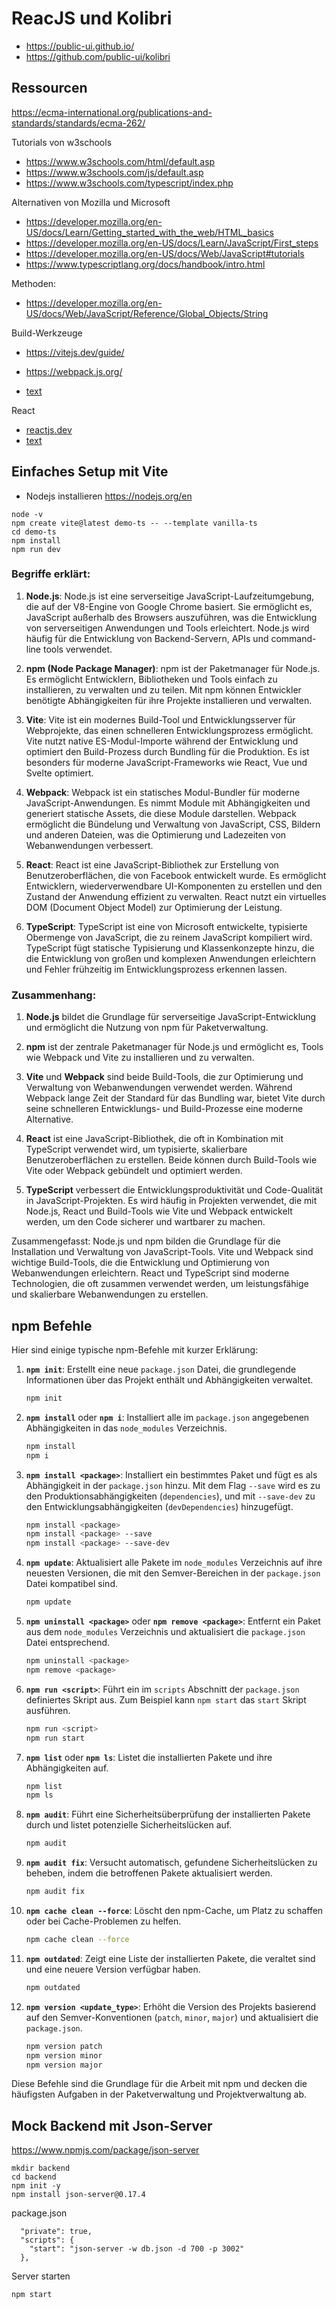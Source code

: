 # ReacJS und Kolibri

- https://public-ui.github.io/
- https://github.com/public-ui/kolibri

## Ressourcen 

https://ecma-international.org/publications-and-standards/standards/ecma-262/

Tutorials von w3schools
- https://www.w3schools.com/html/default.asp
- https://www.w3schools.com/js/default.asp
- https://www.w3schools.com/typescript/index.php


Alternativen von Mozilla und Microsoft
- https://developer.mozilla.org/en-US/docs/Learn/Getting_started_with_the_web/HTML_basics
- https://developer.mozilla.org/en-US/docs/Learn/JavaScript/First_steps
- https://developer.mozilla.org/en-US/docs/Web/JavaScript#tutorials
- https://www.typescriptlang.org/docs/handbook/intro.html

Methoden:
- https://developer.mozilla.org/en-US/docs/Web/JavaScript/Reference/Global_Objects/String


Build-Werkzeuge

- https://vitejs.dev/guide/
- https://webpack.js.org/

- [text](https://turbo.build/pack/docs)

React 

- [reactjs.dev](https://react.dev/)
- [text](https://nextjs.org/)

## Einfaches Setup mit Vite 

- Nodejs installieren https://nodejs.org/en

```
node -v
npm create vite@latest demo-ts -- --template vanilla-ts
cd demo-ts
npm install
npm run dev
```

### Begriffe erklärt:

1. **Node.js**:
   Node.js ist eine serverseitige JavaScript-Laufzeitumgebung, die auf der V8-Engine von Google Chrome basiert. Sie ermöglicht es, JavaScript außerhalb des Browsers auszuführen, was die Entwicklung von serverseitigen Anwendungen und Tools erleichtert. Node.js wird häufig für die Entwicklung von Backend-Servern, APIs und command-line tools verwendet.

2. **npm (Node Package Manager)**:
   npm ist der Paketmanager für Node.js. Es ermöglicht Entwicklern, Bibliotheken und Tools einfach zu installieren, zu verwalten und zu teilen. Mit npm können Entwickler benötigte Abhängigkeiten für ihre Projekte installieren und verwalten.

3. **Vite**:
   Vite ist ein modernes Build-Tool und Entwicklungsserver für Webprojekte, das einen schnelleren Entwicklungsprozess ermöglicht. Vite nutzt native ES-Modul-Importe während der Entwicklung und optimiert den Build-Prozess durch Bundling für die Produktion. Es ist besonders für moderne JavaScript-Frameworks wie React, Vue und Svelte optimiert.

4. **Webpack**:
   Webpack ist ein statisches Modul-Bundler für moderne JavaScript-Anwendungen. Es nimmt Module mit Abhängigkeiten und generiert statische Assets, die diese Module darstellen. Webpack ermöglicht die Bündelung und Verwaltung von JavaScript, CSS, Bildern und anderen Dateien, was die Optimierung und Ladezeiten von Webanwendungen verbessert.

5. **React**:
   React ist eine JavaScript-Bibliothek zur Erstellung von Benutzeroberflächen, die von Facebook entwickelt wurde. Es ermöglicht Entwicklern, wiederverwendbare UI-Komponenten zu erstellen und den Zustand der Anwendung effizient zu verwalten. React nutzt ein virtuelles DOM (Document Object Model) zur Optimierung der Leistung.

6. **TypeScript**:
   TypeScript ist eine von Microsoft entwickelte, typisierte Obermenge von JavaScript, die zu reinem JavaScript kompiliert wird. TypeScript fügt statische Typisierung und Klassenkonzepte hinzu, die die Entwicklung von großen und komplexen Anwendungen erleichtern und Fehler frühzeitig im Entwicklungsprozess erkennen lassen.

### Zusammenhang:

1. **Node.js** bildet die Grundlage für serverseitige JavaScript-Entwicklung und ermöglicht die Nutzung von npm für Paketverwaltung.

2. **npm** ist der zentrale Paketmanager für Node.js und ermöglicht es, Tools wie Webpack und Vite zu installieren und zu verwalten.

3. **Vite** und **Webpack** sind beide Build-Tools, die zur Optimierung und Verwaltung von Webanwendungen verwendet werden. Während Webpack lange Zeit der Standard für das Bundling war, bietet Vite durch seine schnelleren Entwicklungs- und Build-Prozesse eine moderne Alternative.

4. **React** ist eine JavaScript-Bibliothek, die oft in Kombination mit TypeScript verwendet wird, um typisierte, skalierbare Benutzeroberflächen zu erstellen. Beide können durch Build-Tools wie Vite oder Webpack gebündelt und optimiert werden.

5. **TypeScript** verbessert die Entwicklungsproduktivität und Code-Qualität in JavaScript-Projekten. Es wird häufig in Projekten verwendet, die mit Node.js, React und Build-Tools wie Vite und Webpack entwickelt werden, um den Code sicherer und wartbarer zu machen.

Zusammengefasst: Node.js und npm bilden die Grundlage für die Installation und Verwaltung von JavaScript-Tools. Vite und Webpack sind wichtige Build-Tools, die die Entwicklung und Optimierung von Webanwendungen erleichtern. React und TypeScript sind moderne Technologien, die oft zusammen verwendet werden, um leistungsfähige und skalierbare Webanwendungen zu erstellen.

## npm Befehle

Hier sind einige typische npm-Befehle mit kurzer Erklärung:

1. **`npm init`**:
   Erstellt eine neue `package.json` Datei, die grundlegende Informationen über das Projekt enthält und Abhängigkeiten verwaltet.
   
   ```sh
   npm init
   ```

2. **`npm install`** oder **`npm i`**:
   Installiert alle im `package.json` angegebenen Abhängigkeiten in das `node_modules` Verzeichnis.

   ```sh
   npm install
   npm i
   ```

3. **`npm install <package>`**:
   Installiert ein bestimmtes Paket und fügt es als Abhängigkeit in der `package.json` hinzu. Mit dem Flag `--save` wird es zu den Produktionsabhängigkeiten (`dependencies`), und mit `--save-dev` zu den Entwicklungsabhängigkeiten (`devDependencies`) hinzugefügt.

   ```sh
   npm install <package>
   npm install <package> --save
   npm install <package> --save-dev
   ```

4. **`npm update`**:
   Aktualisiert alle Pakete im `node_modules` Verzeichnis auf ihre neuesten Versionen, die mit den Semver-Bereichen in der `package.json` Datei kompatibel sind.

   ```sh
   npm update
   ```

5. **`npm uninstall <package>`** oder **`npm remove <package>`**:
   Entfernt ein Paket aus dem `node_modules` Verzeichnis und aktualisiert die `package.json` Datei entsprechend.

   ```sh
   npm uninstall <package>
   npm remove <package>
   ```

6. **`npm run <script>`**:
   Führt ein im `scripts` Abschnitt der `package.json` definiertes Skript aus. Zum Beispiel kann `npm start` das `start` Skript ausführen.

   ```sh
   npm run <script>
   npm run start
   ```

7. **`npm list`** oder **`npm ls`**:
   Listet die installierten Pakete und ihre Abhängigkeiten auf.

   ```sh
   npm list
   npm ls
   ```

8. **`npm audit`**:
   Führt eine Sicherheitsüberprüfung der installierten Pakete durch und listet potenzielle Sicherheitslücken auf.

   ```sh
   npm audit
   ```

9. **`npm audit fix`**:
   Versucht automatisch, gefundene Sicherheitslücken zu beheben, indem die betroffenen Pakete aktualisiert werden.

   ```sh
   npm audit fix
   ```

10. **`npm cache clean --force`**:
    Löscht den npm-Cache, um Platz zu schaffen oder bei Cache-Problemen zu helfen.

    ```sh
    npm cache clean --force
    ```

11. **`npm outdated`**:
    Zeigt eine Liste der installierten Pakete, die veraltet sind und eine neuere Version verfügbar haben.

    ```sh
    npm outdated
    ```

12. **`npm version <update_type>`**:
    Erhöht die Version des Projekts basierend auf den Semver-Konventionen (`patch`, `minor`, `major`) und aktualisiert die `package.json`.

    ```sh
    npm version patch
    npm version minor
    npm version major
    ```

Diese Befehle sind die Grundlage für die Arbeit mit npm und decken die häufigsten Aufgaben in der Paketverwaltung und Projektverwaltung ab.

## Mock Backend mit Json-Server

https://www.npmjs.com/package/json-server

```
mkdir backend
cd backend
npm init -y
npm install json-server@0.17.4
```

package.json 

```
  "private": true,
  "scripts": {
    "start": "json-server -w db.json -d 700 -p 3002"
  },
```

Server starten

```
npm start
```